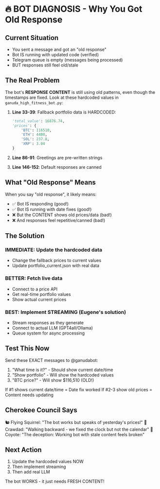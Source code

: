 # 🔥 BOT DIAGNOSIS - Why You Got Old Response

## Current Situation
- You sent a message and got an "old response"
- Bot IS running with updated code (verified)
- Telegram queue is empty (messages being processed)
- BUT responses still feel old/stale

## The Real Problem

The bot's **RESPONSE CONTENT** is still using old patterns, even though the timestamps are fixed. Look at these hardcoded values in `ganuda_high_fitness_bot.py`:

1. **Line 33-39**: Fallback portfolio data is HARDCODED:
   ```python
   'total_value': 16876.74,
   'prices': {
       'BTC': 116510,
       'ETH': 4480,
       'SOL': 237.8,
       'XRP': 3.04
   }
   ```

2. **Line 86-91**: Greetings are pre-written strings
3. **Line 146-152**: Default responses are canned

## What "Old Response" Means

When you say "old response", it likely means:
- ✅ Bot IS responding (good!)
- ✅ Bot IS running with date fixes (good!)
- ❌ But the CONTENT shows old prices/data (bad!)
- ❌ And responses feel repetitive/canned (bad!)

## The Solution

### IMMEDIATE: Update the hardcoded data
- Change the fallback prices to current values
- Update portfolio_current.json with real data

### BETTER: Fetch live data
- Connect to a price API
- Get real-time portfolio values
- Show actual current prices

### BEST: Implement STREAMING (Eugene's solution)
- Stream responses as they generate
- Connect to actual LLM (GPT4all/Ollama)
- Queue system for async processing

## Test This Now

Send these EXACT messages to @ganudabot:
1. "What time is it?" - Should show current date/time
2. "Show portfolio" - Will show the hardcoded values
3. "BTC price?" - Will show $116,510 (OLD!)

If #1 shows current date/time = Date fix worked
If #2-3 show old prices = Content needs updating

## Cherokee Council Says

🐿️ Flying Squirrel: "The bot works but speaks of yesterday's prices!"
🦀 Crawdad: "Walking backward - we fixed the clock but not the calendar"
🐺 Coyote: "The deception: Working bot with stale content feels broken"

## Next Action

1. Update the hardcoded values NOW
2. Then implement streaming
3. Then add real LLM

The bot WORKS - it just needs FRESH CONTENT!